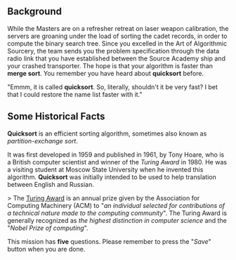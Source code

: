 ## Background

While the Masters are on a refresher retreat on laser weapon calibration, the servers are groaning under the load of sorting the cadet records, in order to compute the binary search tree. Since you excelled in the Art of Algorithmic Sourcery, the team sends you the problem specification through the data radio link that you have established between the Source Academy ship and your crashed transporter. The hope is that your algorithm is faster than **merge sort**. You remember you have heard about **quicksort** before.

"Emmm, it is called **quicksort**. So, literally, shouldn't it be very fast? I bet that I could restore the name list faster with it."

## Some Historical Facts

**Quicksort** is an efficient sorting algorithm, sometimes also known as *partition-exchange sort*.

It was first developed in 1959 and published in 1961, by Tony Hoare, who is a British computer scientist and winner of the *Turing Award* in 1980. He was a visiting student at Moscow State University when he invented this algorithm. **Quicksort** was initially intended to be used to help translation between English and Russian.

&gt; The [Turing Award](https://en.wikipedia.org/wiki/Turing_Award) is an annual prize given by the Association for Computing Machinery (ACM) to "*an individual selected for contributions of a technical nature made to the computing community*". The Turing Award is generally recognized as *the highest distinction in computer science* and the "*Nobel Prize of computing*".

This mission has **five** questions. Please remember to press the "*Save*" button when you are done.
